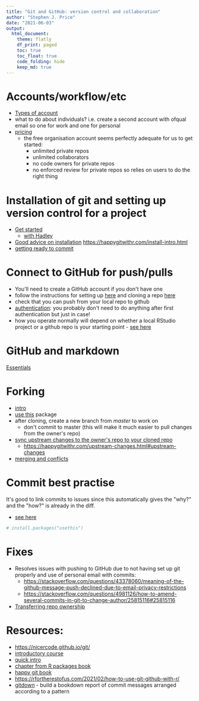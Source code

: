```yaml
---
title: "Git and GitHub: version control and collaboration"
author: "Stephen J. Price"
date: "2021-06-03"
output:
  html_document:
    theme: flatly
    df_print: paged
    toc: true
    toc_float: true
    code_folding: hide
    keep_md: true
---
```


# Accounts/workflow/etc
- [Types of account](https://docs.github.com/en/github/getting-started-with-github/types-of-github-accounts)
- what to do about individuals? i.e. create a second account with ofqual email so one for work and one for personal
- [pricing](https://github.com/pricing)
  - the free organisation account seems perfectly adequate for us to get started:
    + unlimited private repos
    + unlimited collaborators
    - no code owners for private repos
    - no enforced review for private repos so relies on users to do the right thing

# Installation of git and setting up version control for a project
- [Get started](https://support.rstudio.com/hc/en-us/articles/200532077-Version-Control-with-Git-and-SVN)
  + [with Hadley](http://r-pkgs.had.co.nz/git.html)
- [Good advice on installation](https://happygitwithr.com/install-git.html) https://happygitwithr.com/install-intro.html
- [getting ready to commit](https://happygitwithr.com/hello-git.html)

# Connect to GitHub for push/pulls
- You'll need to create a GitHub account if you don't have one
- follow the instructions for setting up [here](https://happygitwithr.com/push-pull-github.html#push-pull-github) and cloning a repo [here](https://happygitwithr.com/rstudio-git-github.html#rstudio-git-github)
- check that you can push from your local repo to github
- [authentication](https://happygitwithr.com/credential-caching.html#credential-caching): you probably don't need to do anything after first authentication but just in case!
- how you operate normally will depend on whether a local RStudio project or a github repo is your starting point - [see here](https://happygitwithr.com/usage-intro.html#usage-intro)

# GitHub and markdown
[Essentials](https://happygitwithr.com/rmd-test-drive.html#rmd-test-drive)

# Forking
- [intro](https://happygitwithr.com/fork-and-clone.html#fork-and-clone)
- [use this](https://usethis.r-lib.org/) package
- after cloning, create a new branch from *master* to work on
  + don't commit to master (this will make it much easier to pull changes from the owner's repo)
- [sync upstream changes to the owner's repo to your cloned repo](https://happygitwithr.com/upstream-changes.html#upstream-changes)
  + https://happygitwithr.com/upstream-changes.html#upstream-changes
- [merging and conflicts](http://r-pkgs.had.co.nz/git.html#git-pull)

# Commit best practise
It's good to link commits to issues since this automatically gives the "why?" and the "how?" is already in the diff.  

- [see here](http://r-pkgs.had.co.nz/git.html#commit-best-practices)


```r
# install.packages("usethis")
```

# Fixes
- Resolves issues with pushing to GitHub due to not having set up git properly and use of personal email with commits:
  + https://stackoverflow.com/questions/43378060/meaning-of-the-github-message-push-declined-due-to-email-privacy-restrictions
  + https://stackoverflow.com/questions/4981126/how-to-amend-several-commits-in-git-to-change-author/25815116#25815116
- [Transferring repo ownership](https://docs.github.com/en/github/administering-a-repository/transferring-a-repository)

# Resources:
- https://nicercode.github.io/git/
- [introductory course](https://swcarpentry.github.io/git-novice/)
- [quick intro](https://www.freecodecamp.org/news/learn-the-basics-of-git-in-under-10-minutes-da548267cc91/)
- [chapter from R packages book](https://r-pkgs.org/git.html)
- [happy git book](https://happygitwithr.com/)
- https://rfortherestofus.com/2021/02/how-to-use-git-github-with-r/
- [gitdown](https://github.com/Thinkr-open/gitdown) - build a bookdown report of commit messages arranged according to a pattern
